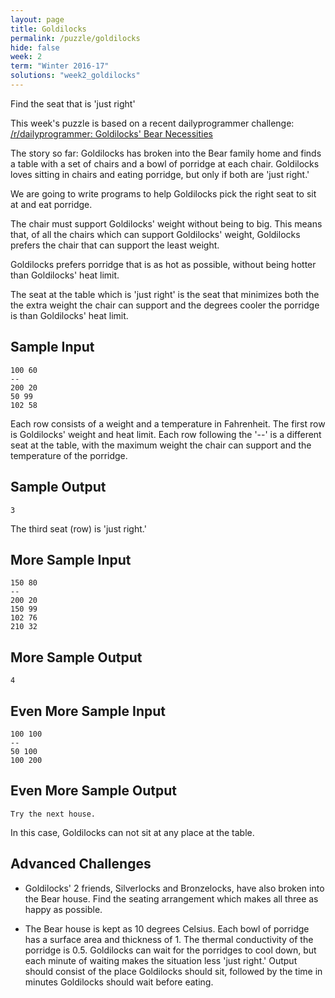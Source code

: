 ```yaml
---
layout: page
title: Goldilocks
permalink: /puzzle/goldilocks
hide: false
week: 2
term: "Winter 2016-17"
solutions: "week2_goldilocks"
---
```


Find the seat that is 'just right'

This week's puzzle is based on a recent dailyprogrammer challenge:
[/r/dailyprogrammer: Goldilocks' Bear Necessities](https://www.reddit.com/r/dailyprogrammer/comments/5bn0b7/20161107_challenge_291_easy_goldilocks_bear/)

The story so far:
Goldilocks has broken into the Bear family home and finds a table with a set of
chairs and a bowl of porridge at each chair. Goldilocks loves sitting in chairs
and eating porridge, but only if both are 'just right.'

We are going to write programs to help Goldilocks pick the right seat to sit at
and eat porridge.

The chair must support Goldilocks' weight without being to big. This means that,
of all the chairs which can support Goldilocks' weight, Goldilocks prefers the
chair that can support the least weight.

Goldilocks prefers porridge that is as hot as possible, without being hotter
than Goldilocks' heat limit.

The seat at the table which is 'just right' is the seat that minimizes both the
the extra weight the chair can support and the degrees cooler the porridge is
than Goldilocks' heat limit.

## Sample Input
    100 60
    --
    200 20
    50 99
    102 58

Each row consists of a weight and a temperature in Fahrenheit. The first row is
Goldilocks' weight and heat limit. Each row following the '--' is a different
seat at the table, with the maximum weight the chair can support and the
temperature of the porridge.

## Sample Output
    3

The third seat (row) is 'just right.'


## More Sample Input
    150 80
    --
    200 20
    150 99
    102 76
    210 32

## More Sample Output
    4

## Even More Sample Input
    100 100
    --
    50 100
    100 200

## Even More Sample Output
    Try the next house.

In this case, Goldilocks can not sit at any place at the table.


## Advanced Challenges

- Goldilocks' 2 friends, Silverlocks and Bronzelocks, have also broken into the
Bear house. Find the seating arrangement which makes all three as happy as
possible.

- The Bear house is kept as 10 degrees Celsius. Each bowl of porridge has a
surface area and thickness of 1. The thermal conductivity of the porridge is 0.5.
Goldilocks can wait for the porridges to cool down, but each minute of waiting
makes the situation less 'just right.' Output should consist of the place
Goldilocks should sit, followed by the time in minutes Goldilocks should wait
before eating.
